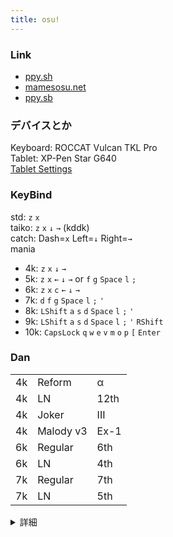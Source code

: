 ```yaml
---
title: osu!
---
```

### Link
- [ppy.sh](https://osu.ppy.sh/users/16234052)
- [mamesosu.net](https://web.mamesosu.net/profile/546)
- [ppy.sb](https://osu.ppy.sb/u/6437)

### デバイスとか
Keyboard: ROCCAT Vulcan TKL Pro  
Tablet: XP-Pen Star G640  
[Tablet Settings](https://gist.github.com/shaaaaaQ/43649168f4965ae9a9963df9c0153de7)  

### KeyBind
std: `z` `x`  
taiko: `z` `x` `↓` `→` (kddk)  
catch: Dash=`x` Left=`↓` Right=`→`  
mania  
- 4k: `z` `x` `↓` `→`
- 5k: `z` `x` `←` `↓` `→` or `f` `g` `Space` `l` `;`
- 6k: `z` `x` `c` `←` `↓` `→`
- 7k: `d` `f` `g` `Space` `l` `;` `'`
- 8k: `LShift` `a` `s` `d` `Space` `l` `;` `'`
- 9k: `LShift` `a` `s` `d` `Space` `l` `;` `'` `RShift`
- 10k: `CapsLock` `q` `w` `e` `v` `m` `o` `p` `[` `Enter`

### Dan
|     |           |      |
| --- | --------- | ---- |
| 4k  | Reform    | α    |
| 4k  | LN        | 12th |
| 4k  | Joker     | III  |
| 4k  | Malody v3 | Ex-1 |
| 6k  | Regular   | 6th  |
| 6k  | LN        | 4th  |
| 7k  | Regular   | 7th  |
| 7k  | LN        | 5th  |

<details>
<summary>詳細</summary>

Mamestagram基準
- 4k
    - Reform (96%)
        - 9th (2023/09/09)
        - 10th (2023/10/02)
        - ALPHA (2025/02/10)
    - LN (97% +V2)
        - 9th (2023/10/03)
        - 10th (2023/12/02)
        - 11th (2023/12/02)
        - 12th (2024/03/30)
    - Joker (96%)
        - I (2023/10/08)
        - II (2023/10/09)
        - III (2023/10/09)
    - Malody v3 (Regular 95%, Extra 96%)
        - Ex-1 (2024/01/03)
- 6k
    - Regular (96%)
        - 4th (2023/11/24)
        - 5th (2024/03/31)
        - 6th (2024/05/18)
    - LN (95%)
        - 4th (2024/03/31)
- 7k
    - Regular (96%)
        - 2nd (2023/10/03)
        - 4th (2023/10/18)
        - 5th (2024/02/17)
        - 6th (2024/09/08)
        - 7th (2025/02/24)
    - LN (95%)
        - 2nd (2023/10/06)
        - 3rd (2023/11/12)
        - 4th (2024/12/25)
        - 5th (2025/02/07)
</details>
